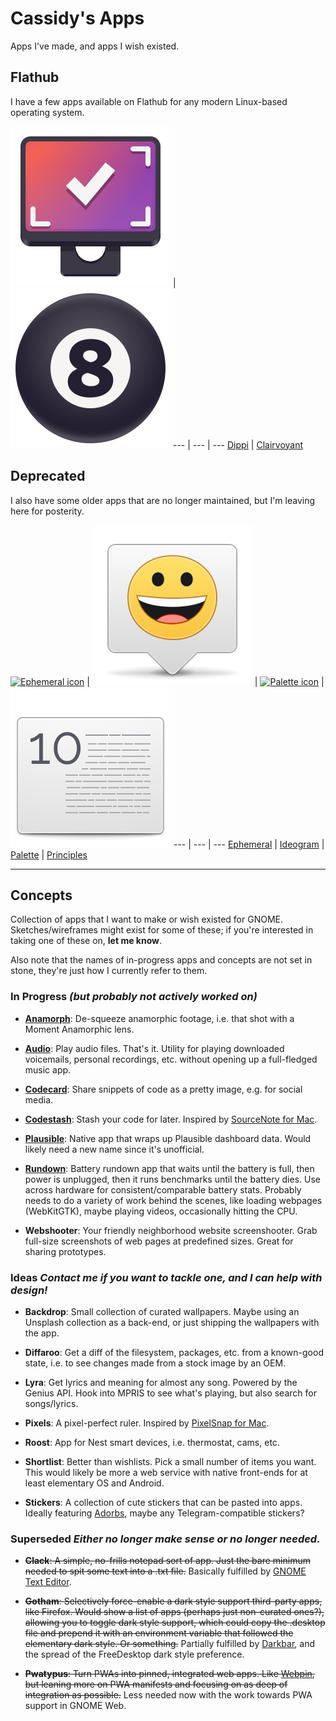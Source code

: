 # Cassidy's Apps

Apps I've made, and apps I wish existed.

## Flathub

I have a few apps available on Flathub for any modern Linux-based operating system.

[![Dippi icon](https://raw.githubusercontent.com/cassidyjames/dippi/7d11037d7288dea7aed664b69b6d4e73439fdcfb/data/icons/com.github.cassidyjames.dippi.svg)][dippi] | [![Clairvoyant icon](https://raw.githubusercontent.com/cassidyjames/clairvoyant/main/data/icons/com.github.cassidyjames.clairvoyant.svg)][clairvoyant]
--- | --- | ---
[Dippi](https://appcenter.elementary.io/com.github.cassidyjames.dippi) | [Clairvoyant](https://appcenter.elementary.io/com.github.cassidyjames.clairvoyant)

[dippi]: https://flathub.org/apps/details/com.github.cassidyjames.dippi
[clairvoyant]: https://flathub.org/apps/details/com.github.cassidyjames.clairvoyant

## Deprecated

I also have some older apps that are no longer maintained, but I'm leaving here for posterity.

[![Ephemeral icon](https://github.com/cassidyjames/ephemeral/raw/main/data/icons/128.svg)](https://appcenter.elementary.io/com.github.cassidyjames.ephemeral) | [![Ideogram icon](https://github.com/cassidyjames/ideogram/raw/main/data/icons/128.svg)](https://appcenter.elementary.io/com.github.cassidyjames.ideogram) | [![Palette icon](https://github.com/cassidyjames/palette/raw/main/data/icons/128.svg)](https://appcenter.elementary.io/com.github.cassidyjames.palette) | [![Principles icon](https://github.com/cassidyjames/principles/raw/main/data/icons/128.svg)](https://appcenter.elementary.io/com.github.cassidyjames.principles)
--- | --- | ---
[Ephemeral](https://appcenter.elementary.io/com.github.cassidyjames.ephemeral) | [Ideogram](https://appcenter.elementary.io/com.github.cassidyjames.ideogram) | [Palette](https://appcenter.elementary.io/com.github.cassidyjames.palette) | [Principles](https://appcenter.elementary.io/com.github.cassidyjames.principles)

---

## Concepts

Collection of apps that I want to make or wish existed for GNOME. Sketches/wireframes might exist for some of these; if you're interested in taking one of these on, **let me know**.

Also note that the names of in-progress apps and concepts are not set in stone, they're just how I currently refer to them.

### In Progress _(but probably not actively worked on)_

- [**Anamorph**](https://github.com/cassidyjames/anamorph): De-squeeze anamorphic footage, i.e. that shot with a Moment Anamorphic lens.

- [**Audio**](https://github.com/cassidyjames/audio): Play audio files. That's it. Utility for playing downloaded voicemails, personal recordings, etc. without opening up a full-fledged music app.

- [**Codecard**](https://github.com/DevAlien/codecard): Share snippets of code as a pretty image, e.g. for social media.

- [**Codestash**](https://github.com/cassidyjames/codestash): Stash your code for later. Inspired by [SourceNote for Mac](https://www.sourcenoteapp.com/).

- [**Plausible**](https://github.com/cassidyjames/plausible): Native app that wraps up Plausible dashboard data. Would likely need a new name since it's unofficial.

- [**Rundown**](https://github.com/cassidyjames/rundown): Battery rundown app that waits until the battery is full, then power is unplugged, then it runs benchmarks until the battery dies. Use across hardware for consistent/comparable battery stats. Probably needs to do a variety of work behind the scenes, like loading webpages (WebKitGTK), maybe playing videos, occasionally hitting the CPU.

- **Webshooter**: Your friendly neighborhood website screenshooter. Grab full-size screenshots of web pages at predefined sizes. Great for sharing prototypes.

### Ideas _Contact me if you want to tackle one, and I can help with design!_

- **Backdrop**: Small collection of curated wallpapers. Maybe using an Unsplash collection as a back-end, or just shipping the wallpapers with the app.

- **Diffaroo**: Get a diff of the filesystem, packages, etc. from a known-good state, i.e. to see changes made from a stock image by an OEM.

- **Lyra**: Get lyrics and meaning for almost any song. Powered by the Genius API. Hook into MPRIS to see what's playing, but also search for songs/lyrics.

- **Pixels**: A pixel-perfect ruler. Inspired by [PixelSnap for Mac](https://getpixelsnap.com/).

- **Roost**: App for Nest smart devices, i.e. thermostat, cams, etc.

- **Shortlist**: Better than wishlists. Pick a small number of items you want. This would likely be more a web service with native front-ends for at least elementary OS and Android.

- **Stickers**: A collection of cute stickers that can be pasted into apps. Ideally featuring [Adorbs](https://samuelhewitt.com/adorbs), maybe any Telegram-compatible stickers?

### Superseded _Either no longer make sense or no longer needed._

- ~~**Clack**: A simple, no-frills notepad sort of app. Just the bare minimum needed to spit some text into a .txt file.~~ Basically fulfilled by [GNOME Text Editor](https://flathub.org/apps/details/org.gnome.TextEditor).

- ~~**Gotham**: Selectively force-enable a dark style support third-party apps, like Firefox. Would show a list of apps (perhaps just non-curated ones?), allowing you to toggle dark style support, which could copy the .desktop file and prepend it with an environment variable that followed the elementary dark style. Or something.~~ Partially fulfilled by [Darkbar](https://flathub.org/apps/details/com.github.bluesabre.darkbar), and the spread of the FreeDesktop dark style preference.

- ~~**Pwatypus**: Turn PWAs into pinned, integrated web apps. Like [Webpin](https://github.com/artemanufrij/webpin), but leaning more on PWA manifests and focusing on as deep of integration as possible.~~ Less needed now with the work towards PWA support in GNOME Web.
